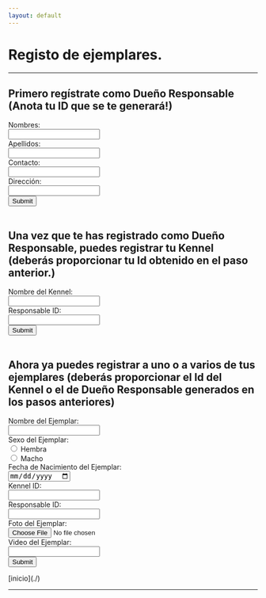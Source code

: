 ```yaml
---
layout: default
---
```

# Registo de ejemplares.
***

## Primero regístrate como Dueño Responsable (Anota tu ID que se te generará!)
<form action="http://152.70.122.144/amexpl/ins_pers.php" method="post">
Nombres:<br><input type="text" name="name"><br>
Apellidos:<br><input type="text" name="lastname"><br>
Contacto:<br><input type="text" name="contact"><br>
Dirección:<br><input type="text" name="address"><br>
<input type="submit"><br><br>
</form>

## Una vez que te has registrado como Dueño Responsable, puedes registrar tu Kennel (deberás proporcionar tu Id obtenido en el paso anterior.)
<form action="http://152.70.122.144/amexpl/ins_kennel.php" method="post">
Nombre del Kennel:<br><input type="text" name="criadero"><br>
Responsable ID:<br><input type="text" name="responsable"><br>
<input type="submit"><br><br>
</form>

## Ahora ya puedes registrar a uno o a varios de tus ejemplares (deberás proporcionar el Id del Kennel o el de Dueño Responsable generados en los pasos anteriores)
<form action="http://152.70.122.144/amexpl/ins_ejemplar.php" method="post">
Nombre del Ejemplar:<br><input type="text" name="ejemplar"><br>
Sexo del Ejemplar:<br>
<input type="radio" id="Hembra" name="sexo" value="Hembra">
<label for="Hembra">Hembra</label><br>
<input type="radio" id="Macho" name="sexo" value="Macho">
<label for="Macho">Macho</label><br>
Fecha de Nacimiento del Ejemplar:<br><input type="date" name="fnacim"><br>
Kennel ID:<br><input type="number" name="kennelid"><br>
Responsable ID:<br><input type="number" name="responsable"><br>
Foto del Ejemplar:<br> <input type="file" name="foto"><br>
Video del Ejemplar:<br><input type="url" name="video"><br>
<input type="submit">
</form>
[inicio](./)

***
